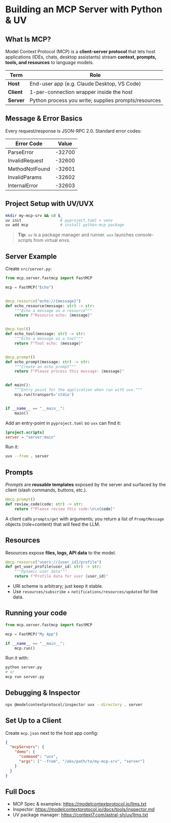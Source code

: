 # Building an MCP Server with Python & UV

## What Is MCP?

Model Context Protocol (MCP) is a **client-server protocol** that lets host applications (IDEs, chats, desktop assistants) stream **context, prompts, tools, and resources** to language models.

| Term       | Role                                                 |
| ---------- | ---------------------------------------------------- |
| **Host**   | End-user app (e.g. Claude Desktop, VS Code)          |
| **Client** | 1-per-connection wrapper inside the host             |
| **Server** | Python process you write; supplies prompts/resources |

## Message & Error Basics

Every request/response is JSON-RPC 2.0. Standard error codes:

| Error Code      | Value   |
| --------------- | ------- |
| ParseError      | -32700  |
| InvalidRequest  | -32600  |
| MethodNotFound  | -32601  |
| InvalidParams   | -32602  |
| InternalError   | -32603  |

## Project Setup with UV/UVX

```bash
mkdir my-mcp-srv && cd $_
uv init                 # pyproject.toml + venv
uv add mcp              # install python-mcp package
```

> **Tip:** `uv` is a package manager and runner. `uvx` launches console-scripts from virtual envs.

## Server Example

Create `src/server.py`:

```python
from mcp.server.fastmcp import FastMCP

mcp = FastMCP("Echo")


@mcp.resource("echo://{message}")
def echo_resource(message: str) -> str:
    """Echo a message as a resource"""
    return f"Resource echo: {message}"


@mcp.tool()
def echo_tool(message: str) -> str:
    """Echo a message as a tool"""
    return f"Tool echo: {message}"


@mcp.prompt()
def echo_prompt(message: str) -> str:
    """Create an echo prompt"""
    return f"Please process this message: {message}"


def main():
    """Entry point for the application when run with uvx."""
    mcp.run(transport='stdio')


if __name__ == "__main__":
    main()
```

Add an entry-point in `pyproject.toml` so `uvx` can find it:

```toml
[project.scripts]
server = "server:main"
```

Run it:

```bash
uvx --from . server
```

## Prompts

*Prompts* are **reusable templates** exposed by the server and surfaced by the client (slash commands, buttons, etc.).

```python
@mcp.prompt()
def review_code(code: str) -> str:
    return f"Please review this code:\n\n{code}"
```

A client calls `prompts/get` with arguments; you return a list of `PromptMessage` objects (role+content) that will feed the LLM.

## Resources

Resources expose **files, logs, API data** to the model.

```python
@mcp.resource("users://{user_id}/profile")
def get_user_profile(user_id: str) -> str:
    """Dynamic user data"""
    return f"Profile data for user {user_id}"
```

* URI scheme is arbitrary; just keep it stable.
* Use `resources/subscribe` + `notifications/resources/updated` for live data.

## Running your code

```python
from mcp.server.fastmcp import FastMCP

mcp = FastMCP("My App")

if __name__ == "__main__":
    mcp.run()
```

Run it with:

```bash
python server.py
# or
mcp run server.py
```

## Debugging & Inspector

```bash
npx @modelcontextprotocol/inspector uvx --directory . server
```

## Set Up to a Client

Create `mcp.json` next to the host app config:

```json
{
  "mcpServers": {
    "demo": {
      "command": "uvx",
      "args": ["--from", "/abs/path/to/my-mcp-srv", "server"]
    }
  }
}
```

## Full Docs

* MCP Spec & examples: https://modelcontextprotocol.io/llms.txt
* Inspector: https://modelcontextprotocol.io/docs/tools/inspector.md
* UV package manager: https://context7.com/astral-sh/uv/llms.txt
